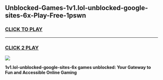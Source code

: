 
## Unblocked-Games-1v1.lol-unblocked-google-sites-6x-Play-Free-1pswn
<h3>
<a href="https://premium76.site?title=1v1.lol-unblocked-google-sites-6x&ref=23A">CLICK TO PLAY</a></h3>
<hr>

<h3>
<a href="https://premium76.site?title=1v1.lol-unblocked-google-sites-6x&ref=23A">CLICK 2 PLAY</a>
  
</h3>

<a href="https://premium76.site?title=1v1.lol-unblocked-google-sites-6x&ref=23A"><img src="https://clearcache.store/games.png"></a>


**1v1.lol-unblocked-google-sites-6x games unblocked: Your Gateway to Fun and Accessible Online Gaming**
